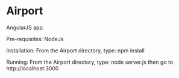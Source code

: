 Airport
=======

AngularJS app.

Pre-requisites:
NodeJs

Installation:
From the Airport directory, type: npm install

Running:
From the Airport directory, type: node server.js
then go to http://localhost:3000
